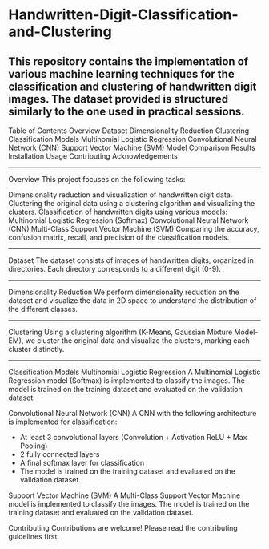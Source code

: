 # Handwritten-Digit-Classification-and-Clustering
This repository contains the implementation of various machine learning techniques for the classification and clustering of handwritten digit images. The dataset provided is structured similarly to the one used in practical sessions.
-----------------------------------------------------------------------------------------------------------------------------------------------------------------------------------------------------------------------
Table of Contents
Overview
Dataset
Dimensionality Reduction
Clustering
Classification Models
Multinomial Logistic Regression
Convolutional Neural Network (CNN)
Support Vector Machine (SVM)
Model Comparison
Results
Installation
Usage
Contributing
Acknowledgements

-----------------------------------------------------------------------------------------------------------------------------------------------------------------------------------------------------------------------

Overview
This project focuses on the following tasks:

Dimensionality reduction and visualization of handwritten digit data.
Clustering the original data using a clustering algorithm and visualizing the clusters.
Classification of handwritten digits using various models:
Multinomial Logistic Regression (Softmax)
Convolutional Neural Network (CNN)
Multi-Class Support Vector Machine (SVM)
Comparing the accuracy, confusion matrix, recall, and precision of the classification models.

-----------------------------------------------------------------------------------------------------------------------------------------------------------------------------------------------------------------------
Dataset
The dataset consists of images of handwritten digits, organized in directories. Each directory corresponds to a different digit (0-9).

-----------------------------------------------------------------------------------------------------------------------------------------------------------------------------------------------------------------------

Dimensionality Reduction
We perform dimensionality reduction on the dataset and visualize the data in 2D space to understand the distribution of the different classes.

-----------------------------------------------------------------------------------------------------------------------------------------------------------------------------------------------------------------------

Clustering
Using a clustering algorithm (K-Means, Gaussian Mixture Model-EM), we cluster the original data and visualize the clusters, marking each cluster distinctly.

-----------------------------------------------------------------------------------------------------------------------------------------------------------------------------------------------------------------------
Classification Models
Multinomial Logistic Regression
A Multinomial Logistic Regression model (Softmax) is implemented to classify the images. The model is trained on the training dataset and evaluated on the validation dataset.

Convolutional Neural Network (CNN)
A CNN with the following architecture is implemented for classification:

- At least 3 convolutional layers (Convolution + Activation ReLU + Max Pooling)
- 2 fully connected layers
- A final softmax layer for classification
- The model is trained on the training dataset and evaluated on the validation dataset.

Support Vector Machine (SVM)
A Multi-Class Support Vector Machine model is implemented to classify the images. The model is trained on the training dataset and evaluated on the validation dataset.

Contributing
Contributions are welcome! Please read the contributing guidelines first.
